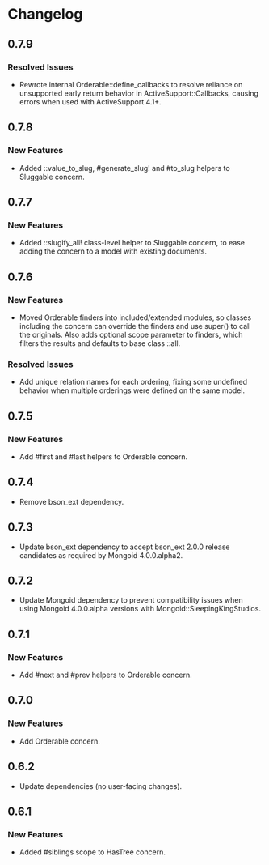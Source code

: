 # Changelog

## 0.7.9

### Resolved Issues

* Rewrote internal Orderable::define_callbacks to resolve reliance on
  unsupported early return behavior in ActiveSupport::Callbacks, causing errors
  when used with ActiveSupport 4.1+.

## 0.7.8

### New Features

* Added ::value_to_slug, #generate_slug! and #to_slug helpers to Sluggable 
  concern.

## 0.7.7

### New Features

* Added ::slugify_all! class-level helper to Sluggable concern, to ease adding
  the concern to a model with existing documents.

## 0.7.6

### New Features

* Moved Orderable finders into included/extended modules, so classes including
  the concern can override the finders and use super() to call the originals. 
  Also adds optional scope parameter to finders, which filters the results and
  defaults to base class ::all.

### Resolved Issues

* Add unique relation names for each ordering, fixing some undefined behavior 
  when multiple orderings were defined on the same model.

## 0.7.5

### New Features

* Add #first and #last helpers to Orderable concern.

## 0.7.4

* Remove bson_ext dependency.

## 0.7.3

* Update bson_ext dependency to accept bson_ext 2.0.0 release candidates as 
  required by Mongoid 4.0.0.alpha2.

## 0.7.2

* Update Mongoid dependency to prevent compatibility issues when using Mongoid
  4.0.0.alpha versions with Mongoid::SleepingKingStudios.

## 0.7.1

### New Features

* Add #next and #prev helpers to Orderable concern.

## 0.7.0

### New Features

* Add Orderable concern.

## 0.6.2

* Update dependencies (no user-facing changes).

## 0.6.1

### New Features

* Added #siblings scope to HasTree concern.

